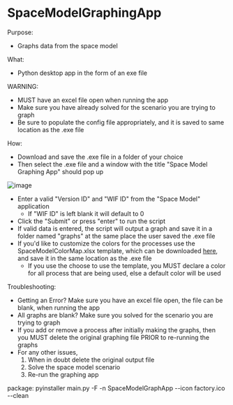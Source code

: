 # SpaceModelGraphingApp

Purpose:
- Graphs data from the space model

What:
- Python desktop app in the form of an exe file

WARNING:
- MUST have an excel file open when running the app
- Make sure you have already solved for the scenario you are trying to graph
- Be sure to populate the config file appropriately, and it is saved to same location as the .exe file

How: 
- Download and save the .exe file in a folder of your choice
- Then select the .exe file and a window with the title "Space Model Graphing App" should pop up

![image](https://user-images.githubusercontent.com/89600331/151611080-8144a6eb-2d65-4c72-b9cb-ca1779a1d937.png)
- Enter a valid "Version ID" and "WIF ID" from the "Space Model" application
  -  If "WIF ID" is left blank it will default to 0
- Click the "Submit" or press "enter" to run the script
- If valid data is entered, the script will output a graph and save it in a folder named "graphs" at the same place the user saved the .exe file
- If you'd like to customize the colors for the processes use the SpaceModelColorMap.xlsx template, which can be downloaded <a href="https://github.com/ddawkinsIntel/SpaceModelGraphingApp/blob/master/SpaceModelColorMap.xlsx">here</a>, and save it in the same location as the .exe file
  - If you use the choose to use the template, you MUST declare a color for all process that are being used, else a default color will be used

Troubleshooting:
- Getting an Error? Make sure you have an excel file open, the file can be blank, when running the app
- All graphs are blank? Make sure you solved for the scenario you are trying to graph
- If you add or remove a process after initially making the graphs, then you MUST delete the original graphing file PRIOR to re-running the graphs
- For any other issues, 
    1. When in doubt delete the original output file
    2. Solve the space model scenario 
    3. Re-run the graphing app


package: pyinstaller main.py -F -n SpaceModelGraphApp --icon factory.ico --clean
